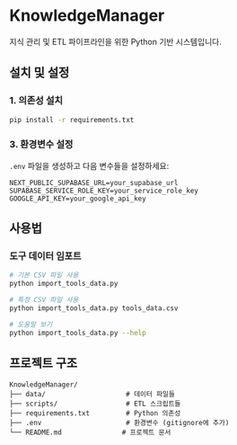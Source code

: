 # KnowledgeManager

지식 관리 및 ETL 파이프라인을 위한 Python 기반 시스템입니다.

## 설치 및 설정

### 1. 의존성 설치

```bash
pip install -r requirements.txt
```

### 3. 환경변수 설정

`.env` 파일을 생성하고 다음 변수들을 설정하세요:

```env
NEXT_PUBLIC_SUPABASE_URL=your_supabase_url
SUPABASE_SERVICE_ROLE_KEY=your_service_role_key
GOOGLE_API_KEY=your_google_api_key
```

## 사용법

### 도구 데이터 임포트

```bash
# 기본 CSV 파일 사용
python import_tools_data.py

# 특정 CSV 파일 사용
python import_tools_data.py tools_data.csv

# 도움말 보기
python import_tools_data.py --help
```

## 프로젝트 구조

```
KnowledgeManager/
├── data/                    # 데이터 파일들
├── scripts/                 # ETL 스크립트들
├── requirements.txt         # Python 의존성
├── .env                     # 환경변수 (gitignore에 추가)
└── README.md               # 프로젝트 문서
```
